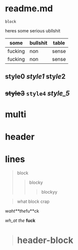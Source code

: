 # readme.md
```
block
```

heres some serious ubllshit

some | bullshit | table
----|----|----
fucking | non | sense
fucking | non | sense

## style0 *style1* **sty*le*2**

## ~~style3~~ `style4` _style_5_

# multi
# header
# lines

> block
> > blocky
> > > blockyy


> what
block
crap
>

w*aht**the*fu**ck

_wh_at the_ **fuck**

> # header-block


